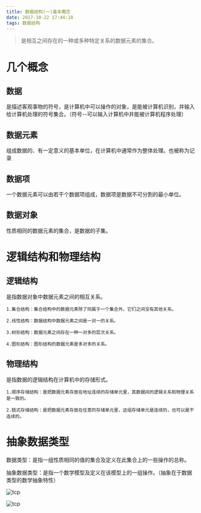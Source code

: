 ```yaml
---
title: 数据结构(一)基本概念
date: 2017-10-22 17:44:18
tags: 数据结构
---
```


> 是相互之间存在的一种或多种特定关系的数据元素的集合。

# 几个概念

## 数据

是描述客观事物的符号，是计算机中可以操作的对象，是能被计算机识别，并输入给计算机处理的符号集合。（符号--可以输入计算机中并能被计算机程序处理）
## 数据元素

组成数据的、有一定意义的基本单位，在计算机中通常作为整体处理。也被称为记录

## 数据项

一个数据元素可以由若干个数据项组成，数据项是数据不可分割的最小单位。

## 数据对象

性质相同的数据元素的集合，是数据的子集。

# 逻辑结构和物理结构

## 逻辑结构

   是指数据对象中数据元素之间的相互关系。

    1.集合结构：集合结构中的数据元素除了同属于一个集合外，它们之间没有其他关系。

	2.线性结构：数据结构中数据元素之间是一对一的关系。

	3.树形结构：数据元素之间存在一种一对多的层次关系。

	4.图形结构：图形结构的数据元素是多对多的关系。

## 物理结构

   是指数据的逻辑结构在计算机中的存储形式。

    1.顺序存储结构：是把数据元素存放在地址连续的存储单元里，其数据间的逻辑关系和物理关系是一致的。

    2.链式存储结构：是把数据元素存放在任意的存储单元里，这组存储单元是连续的，也可以是不连续的。

# 抽象数据类型

数据类型：是指一组性质相同的值的集合及定义在此集合上的一些操作的总称。

抽象数据类型：是指一个数学模型及定义在该模型上的一组操作。（抽象在于数据类型的数学抽象特性）

![tcp](/uploads/172201.png)


![tcp](/uploads/172202.png)

